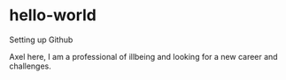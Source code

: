 # hello-world
Setting up Github

Axel here, I am a professional of illbeing and looking for a new career and challenges.
